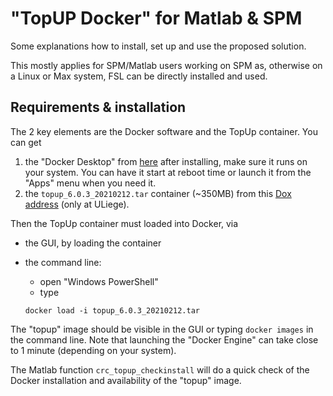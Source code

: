 # "TopUP Docker" for Matlab & SPM

Some explanations how to install, set up and use the proposed solution. 

This mostly applies for SPM/Matlab users working on SPM as, otherwise on a Linux or Max system, FSL can be directly installed and used.



## Requirements & installation

The 2 key elements are the Docker software and the TopUp container. You can get 

1.  the "Docker Desktop" from [here](https://www.docker.com/products/docker-desktop) after installing, make sure it runs on your system. You can have it start at reboot time or launch it from the "Apps" menu when you need it.
2. the `topup_6.0.3_20210212.tar` container (~350MB) from this [Dox address]( https://dox.uliege.be/index.php/s/E1YLYwkARhEeiOj) (only at ULiege).

Then the TopUp container must loaded into Docker, via

- the GUI, by loading the container

- the command line:

  - open "Windows PowerShell"
  - type 

  ````
  docker load -i topup_6.0.3_20210212.tar
  ````

The "topup" image should be visible in the GUI or typing `docker images` in the command line. Note that launching the "Docker Engine" can take close to 1 minute (depending on your system).

The Matlab function `crc_topup_checkinstall` will do a quick check of the Docker installation and availability of the "topup" image.

